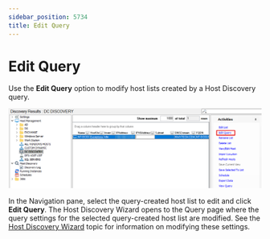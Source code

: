 ```yaml
---
sidebar_position: 5734
title: Edit Query
---
```


# Edit Query

Use the **Edit Query** option to modify host lists created by a Host Discovery query.

![Edit Query option on Activities pane](../../../../../../../static/images/AccessAnalyzer_12.0/Content/Resources/Images/EnterpriseAuditor/Admin/HostManagement/EditQuery.png "Edit Query option on Activities pane")

In the Navigation pane, select the query-created host list to edit and click **Edit Query**. The Host Discovery Wizard opens to the Query page where the query settings for the selected query-created host list are modified. See the [Host Discovery Wizard](../../HostDiscovery/Wizard/Overview "Host Discovery Wizard") topic for information on modifying these settings.